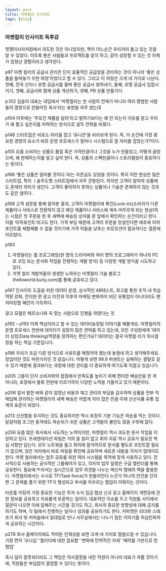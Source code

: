 ```yaml
---
layout: post
title: 마켓컬리 인사이트
tags: [diay]
---
```

### 마켓컬리 인사이트 독후감

<div class="message">
  멋쟁이사자처럼에서 의도한 것은 아니었지만, 책이 어느순간 우리끼리 돌고 있는 것을 알 수 있었다. 이토록 좋은 사람들과 프로젝트를 같이 하고, 같이 성장할 수 있는 것 자체가 엄청난 경험이라고 생각된다.
</div>

p97
마켓 컬리의 공급사 관리란 단지 효율적인 공급망을 관리하는 것이 아니라 ‘좋은 상품을 들여놓기 우한 여정’이었다고 할 수 있다. 그리고 이 여정은 크게 네 가지로 나뉜다. 첫째, 전국 산지나 유명 공급사를 돌며 좋은 공급사 찾아내기, 둘째, 유명 공급사 입점시키기, 셋째, 공급사와 함께 상품 개선하기, 넷쨰, PB 상품 만들기다.

p.102
김슬아 대표는 대담에서 ‘마켓컬리는 한 사람의 천재가 아니라 여러 평범한 사람들의 열정으로 만들어진 회사’라는 표현을 자주 썼는데


p104
이후에는 ‘주모건 제품을 달라’라고 말하기보다는 왜 안 되는지 이유를 묻고 우리가 왜 팔고 싶은지를 피력하는 방식으로 설득 전략을 바꿨다.

p146
스타트업은 비로소 자리를 잡고 ‘유니콘’을 바라보게 된다. 즉, 이 순간에 가장 중요한 경영의 요소가 바로 운영 프로세스가 얼마나 시스템으로 잘 자리를 잡았는가?이다.

p155
요즘 소비자는 상품으 품질 혹은 가격만큼이나 그것을 누가 만들었고, 어떻게 골랐으며, 왜 판매하는지를 알고 싶어 한다. 즉, 상품의 스펙만큼이나 스토리텔링이 중요하다는 뜻이다.

p166
‘좋은 상품은 알아볼 것이다.’라는 자존심도 있었을 것이다. 특히 이런 현상은 많은 스타트업, 특히 ㅣ술주도형 스타트업에서 자주 관찰된다. 하지만 고객이 알아야 상품에도 존재의 의미가 생긴다. 고객이 좋아하지 못하는 상품이나 기술은 존재하지 않는 것과도 같은 셈이다.

p168
고객 설문을 통해 알아본 결과, 고객이 마켓컬리에 록인(Lock-in)(소비자가 다른 제품이나 서비스로 전환하지 않고 해당 제품이나 서비스에 계속 머무르게 되는 현상)하는 시점은 첫 주문을 한 후 새벽에 배송된 상자를 문 앞에서 확인하는 순간이라고 한다. 이를 ‘아하포인트’라고도 한다. 가격 부담 때문에 고객이 주문을 망설인다면 애초에 아하 포인트를 체험해볼 수 없을 것이기에 가격 허들을 낮추는 프로모션이 필요하다는 결론에 이르렀다.

p183
1. 마켓컬리는 몹 프로그래밍(한 명의 드라이버와 여러 명의 프로그래머가 하나의 PC로 코딩 또는 문서화 작업을 진행하는 개발 방식) 등 다양한 개발 방식을 시도하고 있다.
2. 카멧 컬리 개발자들의 생생한 노하우는 마켓컬리 기술 블로그(helloworld.kurly.com)를 통해 공유되고 있다. 

p187
인사이트 도출을 위한 데이터 운영, 상시적인 AB테스트, 회고를 통한 조직 내 학습 역량 강화, 전지현 편 광고 이전과 이후의 마케팅 변화까지 비단 유통업이 아니더라도 벤치마킹할 혜안이 가득하다.

광고 모델은 페르소나와 꼭 맞는 사람으로 진행을 하였다는 것

p192 – p193
이제 핵심이라고 할 수 있는 데이터농장팀 이야기를 해볼게요. 마켓컬리의 운영 프로세스 전반에 데이터가 굉장히 많은 관여를 하고 있는데, 모든 구성원에게 ‘데이터 싱킹(Data thinking)역량을 장려하는 편인가요?
 데이터는 결국 마켓컬 리가 의사결정을 하는 핵심 기준입니다.

p196
우리가 조금 다른 방식으로 서포트를 해줬어야 했는데 놓쳤네 하고 생각해주세요. 창업이란 것도 마찬가지인 것 같습니다. 어떻게 보면 99.9 퍼센트는 실패하는 결말로 갈 수 있기 때문에 결과보다는 과정에 대한 관리를 더 중요하게 여기도록 이끌고 있습니다.


p205
 그들이 단지 소비자와의 접점에서 만족도를 높이기 위해 편리한 배송만을 한 게 아니라, 포장에서 물류 전반에 이르기까지 다양한 노력을 기울이고 있기 때문이다.

p206
앞서 말한 바와 같이 엄청난 비용과 재고 관리의 부담을 감수하며 상품을 전부 직매입해 관리하는 마켓컬리의 새벽 배송은 어렵게 자리 잡은 만큼 이제 신선식품 유통 업계의 표준이 되었다.

p213
신선함을 유지하는 것도 중요하지만 역시 포장의 기본 기능은 파손을 막는 것이다. 달걀처럼 조그만 충격에도 파손되기 쉬운 상품은 고객들의 불만도 많을 수밖에 없다.

p256
요즘 많은 회사에서 시도하는 노력이지만, 마켓컬리 역시 과도한 문서 작업을 지양하고 있다. 프레젠테이션 파일은 거의 쓸 일이 없고 회의 자료 역시 공유가 필요한 핵심 사항만 담는다. 모두 노트북을 들고 회의에 참석하므로 문서를 별도로 프린트할 필요가 없으며, 앉은 자리에서 바로 파일을 확인해 공유하며 새로운 내용을 각자가 업데이트한다.
 마켓 컬리에서는 업무 공유를 위한 여러 시스템을 목적에 맞게 사용하고 있다. 전사적으로 사용하는 공식적인 그룹웨어가 있고, 각자의 업무 일정은 구글 캘린더를 통해 공유한다. 필요에 ᄄᆞ라서는 실시간으로 업무 의견을 나누는 메신저 형태의 랙을 활용한다. 
 마켓컬리에서는 수시로 TF(Task force)가 만들어진다.누군가 하나의 안건을 던지면 그 문제를 풀기 위한 TF가 형성되고 부서를 아우르는 협업이 이뤄지는 것이다.

타운홀 미팅의 가장 중요한 기능은 투자 소식 임금 협상 신규 광고 홈페이지 개편등에 관한 정보를 공유하고 자유롭게 토론하는 일이다. 대표적인 이슈를 두고 직원들 사이에서 질문이 나오면 이에 답해주는 시간을 갖기도 하고, 회사의 중요한 방향성에 대해 공지를 하기도 하며, 각 팀에서 진행하는 일이나 성과를 공유하기도 한다. 
커피챗은 리더와 스태프가 회사 밖 커피숍에서 일대일로 만나 사무실에서는 나누기 힘든 이야기를 허심탄회하게 공유하는 시간이다.

p278
회사 홈페이지에도 적어둔 인재상을 보면 크게 네 가지로 말씀드릴 수 있습니다.
가장 먼저 ’오너십‘
’퀄리티에 대한 집요함‘
’변화에 탄력적인 자세‘
’배려를 기반으로 한 협업‘

혹시 일이 잘못되더라도 그 책임은 의사결정을 내린 직원이 아니라 대표가 져줄 것이기에, 직원들은 부담없이 결정할 수 있다는 뜻이다.
